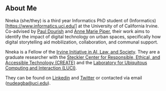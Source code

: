 ## About Me

Nneka (she/they) is a third year Informatics PhD student of (Informatics)[https://www.informatics.uci.edu/] at the University of of California Irvine. Co-advised by [Paul Dourish](https://www.dourish.com/) and [Anne Marie Piper](https://www.ics.uci.edu/~ampiper/), their work aims to identify the impact of digital technology on urban spaces, specifically how digital storytelling aid mobilization, collaboration, and communal support. 

Nneka is a Fellow of the [Irvine Initiative in AI, Law, and Society](https://ucinoyce.org/). They are a graduate researcher with the [Steckler Center for Responsible, Ethical, and Accessible Technology (CREATE)](https://create.ics.uci.edu/) and the [Laboratory for Ubiquitous Computing and Interaction (LUCI)](https://luci.ics.uci.edu/). 


They can be found on [Linkedin](https://www.linkedin.com/in/nneka-udeagbala/) and [Twitter](https://twitter.com/FKAmozie) or contacted via email (nudeagba@uci.edu).
